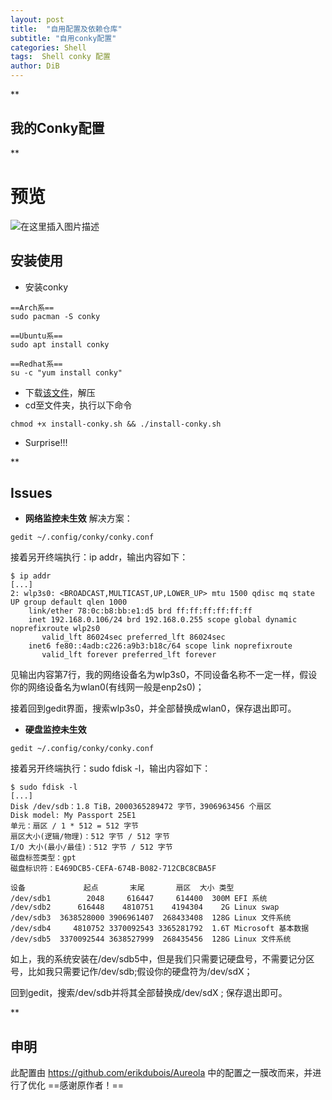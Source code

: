 ```yaml
---
layout: post
title:  "自用配置及依赖仓库"
subtitle: "自用conky配置"
categories: Shell
tags:  Shell conky 配置
author: DiB
---
```

﻿**

## 我的Conky配置

**

# 预览
![在这里插入图片描述](https://img-blog.csdnimg.cn/20190820213705244.gif)

 ## 安装使用
 

 - 安装conky

```shell
==Arch系==
sudo pacman -S conky
```
```shell
==Ubuntu系==
sudo apt install conky
```
```shell
==Redhat系==
su -c "yum install conky"
```
 - 下载[该文件](https://pan.baidu.com/s/1bMIpR2SpWx-nPsWiWo21ZQ)，解压
 - cd至文件夹，执行以下命令
```shell
chmod +x install-conky.sh && ./install-conky.sh
```
   

 - Surprise!!!

**

## Issues


 - **网络监控未生效**
解决方案：
```shell
gedit ~/.config/conky/conky.conf
```
接着另开终端执行：ip addr，输出内容如下：
```shell
$ ip addr
[...]
2: wlp3s0: <BROADCAST,MULTICAST,UP,LOWER_UP> mtu 1500 qdisc mq state UP group default qlen 1000
    link/ether 78:0c:b8:bb:e1:d5 brd ff:ff:ff:ff:ff:ff
    inet 192.168.0.106/24 brd 192.168.0.255 scope global dynamic noprefixroute wlp2s0
       valid_lft 86024sec preferred_lft 86024sec
    inet6 fe80::4adb:c226:a9b3:b18c/64 scope link noprefixroute 
       valid_lft forever preferred_lft forever

```
见输出内容第7行，我的网络设备名为wlp3s0，不同设备名称不一定一样，假设你的网络设备名为wlan0(有线网一般是enp2s0)；

接着回到gedit界面，搜索wlp3s0，并全部替换成wlan0，保存退出即可。

- **硬盘监控未生效**
```shell
gedit ~/.config/conky/conky.conf
```
接着另开终端执行：sudo fdisk -l，输出内容如下：
```shell
$ sudo fdisk -l
[...]
Disk /dev/sdb：1.8 TiB，2000365289472 字节，3906963456 个扇区
Disk model: My Passport 25E1
单元：扇区 / 1 * 512 = 512 字节
扇区大小(逻辑/物理)：512 字节 / 512 字节
I/O 大小(最小/最佳)：512 字节 / 512 字节
磁盘标签类型：gpt
磁盘标识符：E469DCB5-CEFA-674B-B082-712CBC8CBA5F

设备             起点       末尾       扇区  大小 类型
/dev/sdb1        2048     616447     614400  300M EFI 系统
/dev/sdb2      616448    4810751    4194304    2G Linux swap
/dev/sdb3  3638528000 3906961407  268433408  128G Linux 文件系统
/dev/sdb4     4810752 3370092543 3365281792  1.6T Microsoft 基本数据
/dev/sdb5  3370092544 3638527999  268435456  128G Linux 文件系统

```
如上，我的系统安装在/dev/sdb5中，但是我们只需要记硬盘号，不需要记分区号，比如我只需要记作/dev/sdb;假设你的硬盘符为/dev/sdX；

回到gedit，搜索/dev/sdb并将其全部替换成/dev/sdX ;
保存退出即可。


**
## 申明
此配置由 https://github.com/erikdubois/Aureola 中的配置之一膜改而来，并进行了优化 
==感谢原作者！==
